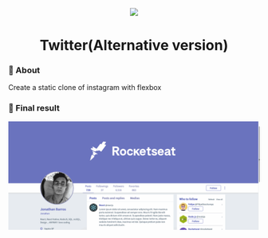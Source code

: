 <p align="center"><img src="https://free-time-katas.github.io/img/guia-flexbox.jpg" width="200px"/> </p>
<h1 align="center">Twitter(Alternative version)</h1>

### :rocket: About

Create a static clone of instagram with flexbox

### :rocket: Final result

![Alt Text](assets/readme.gif)
